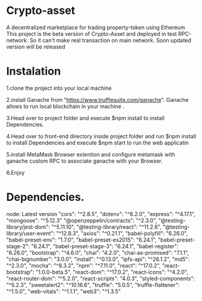 # Crypto-asset
A decentralized marketplace for trading property-token using Ethereum
This project is the beta version of Crypto-Asset and deployed in test RPC-network. So it can't make real transaction on main network. Soon updated version will be released
# Instalation
1.clone the project into your local machine 

2.install Ganache from "https://www.trufflesuite.com/ganache". Ganache allows to run local blockchain in your machine .

3.Head over to project folder and execute $npm install to install Dependencies.

4.Head over to front-end directory inside project folder and run $npm install to install Dependencies and execute $npm start to run the web applicatin

5.install MetaMask Browser extention and configure metamask with ganache custom RPC to associate ganache with your Browser.

6.Enjoy

# Dependencies.
  node: Latest version
  "cors": "^2.8.5",
  "dotenv": "^8.2.0",
  "express": "^4.17.1",
  "mongoose": "^5.12.3"
  "@openzeppelin/contracts": "^2.3.0",
  "@testing-library/jest-dom": "^5.11.10",
  "@testing-library/react": "^11.2.6",
  "@testing-library/user-event": "^12.8.3",
  "axios": "^0.21.1",
  "babel-polyfill": "6.26.0",
  "babel-preset-env": "1.7.0",
  "babel-preset-es2015": "6.24.1",
  "babel-preset-stage-2": "6.24.1",
  "babel-preset-stage-3": "6.24.1",
  "babel-register": "6.26.0",
  "bootstrap": "^4.6.0",
  "chai": "4.2.0",
  "chai-as-promised": "7.1.1",
  "chai-bignumber": "3.0.0",
  "install": "^0.13.0",
  "ipfs-api": "^26.1.2",
  "md5": "^2.3.0",
  "mocha": "^8.3.2",
  "npm": "^7.11.0",
  "react": "^17.0.2",
  "react-bootstrap": "1.0.0-beta.5",
  "react-dom": "^17.0.2",
  "react-icons": "^4.2.0",
  "react-router-dom": "^5.2.0",
  "react-scripts": "4.0.3",
  "styled-components": "^5.2.3",
  "sweetalert2": "^10.16.6",
  "truffle": "5.0.5",
  "truffle-flattener": "^1.5.0",
  "web-vitals": "^1.1.1",
  "web3": "^1.3.5"
